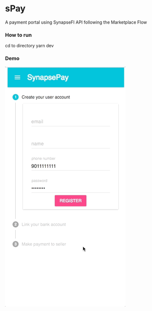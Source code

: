 # sPay
A payment portal using SynapseFI API following the Marketplace Flow

### How to run 
cd to directory
yarn dev

### Demo

![Game Preview](./demogif.gif)